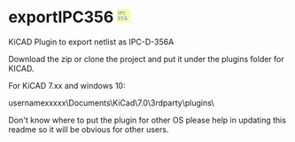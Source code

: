 # exportIPC356  <img src="/exportIPC.png">
KiCAD Plugin to export netlist as IPC-D-356A

Download the zip or clone the project and put it under the plugins folder for KICAD. 

For KiCAD 7.xx  and windows 10:

usernamexxxxx\Documents\KiCad\7.0\3rdparty\plugins\

Don't know where to put the plugin for other OS please help in updating this readme so it will be obvious for other users.
